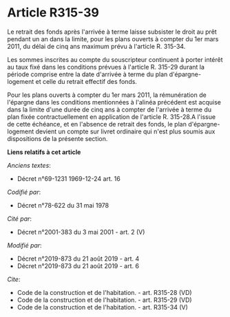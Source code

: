 # Article R315-39

Le retrait des fonds après l'arrivée à terme laisse subsister le droit au prêt pendant un an dans la limite, pour les plans
ouverts à compter du 1er mars 2011, du délai de cinq ans maximum prévu à l'article R. 315-34.

Les sommes inscrites au compte du souscripteur continuent à porter intérêt au taux fixé dans les conditions prévues à
l'article R. 315-29 durant la période comprise entre la date d'arrivée à terme du plan d'épargne-logement et celle du retrait
effectif des fonds.

Pour les plans ouverts à compter du 1er mars 2011, la rémunération de l'épargne dans les conditions mentionnées à l'alinéa
précédent est acquise dans la limite d'une durée de cinq ans à compter de l'arrivée à terme du plan fixée contractuellement
en application de l'article R. 315-28.A l'issue de cette échéance, et en l'absence de retrait des fonds, le plan d'épargne-
logement devient un compte sur livret ordinaire qui n'est plus soumis aux dispositions de la présente section.

**Liens relatifs à cet article**

_Anciens textes_:

  - Décret n°69-1231 1969-12-24 art. 16

_Codifié par_:

  - Décret n°78-622 du 31 mai 1978

_Cité par_:

  - Décret n°2001-383 du 3 mai 2001 - art. 2 (V)

_Modifié par_:

  - Décret n°2019-873 du 21 août 2019 - art. 4
  - Décret n°2019-873 du 21 août 2019 - art. 6

_Cite_:

  - Code de la construction et de l'habitation. - art. R315-28 (VD)
  - Code de la construction et de l'habitation. - art. R315-29 (VD)
  - Code de la construction et de l'habitation. - art. R315-34 (V)
